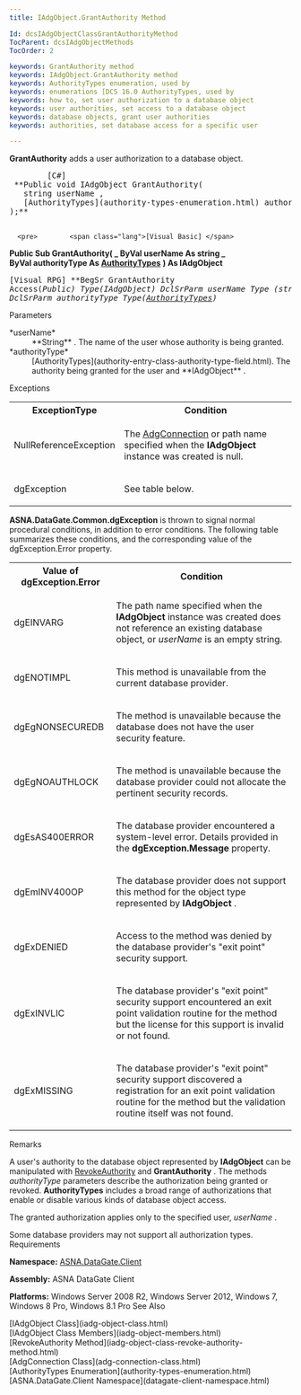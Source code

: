 ```yaml
---
title: IAdgObject.GrantAuthority Method

Id: dcsIAdgObjectClassGrantAuthorityMethod
TocParent: dcsIAdgObjectMethods
TocOrder: 2

keywords: GrantAuthority method
keywords: IAdgObject.GrantAuthority method
keywords: AuthorityTypes enumeration, used by
keywords: enumerations [DCS 16.0 AuthorityTypes, used by
keywords: how to, set user authorization to a database object
keywords: user authorities, set access to a database object
keywords: database objects, grant user authorities
keywords: authorities, set database access for a specific user

---
```


**GrantAuthority** adds a user authorization to a database object.
<pre>        <span class="lang">[C#]</span>
 **Public void IAdgObject GrantAuthority(
   string userName ,
   [AuthorityTypes](authority-types-enumeration.html) authorityType
);** 
      </pre>
      <pre>        <span class="lang">[Visual Basic] </span>
 **Public Sub GrantAuthority( _
   ByVal userName As string _<br />   ByVal authorityType As [AuthorityTypes](authority-types-enumeration.html)** 
 **) As IAdgObject** 
      </pre>
      <pre class="prettyprint">
        <span class="lang">[Visual RPG]</span>
 **BegSr GrantAuthority Access(*Public) Type(IAdgObject)
   DclSrParm userName Type (*string)
   DclSrParm authorityType Type([AuthorityTypes](authority-types-enumeration.html))** 
      </pre>

Parameters

<dl>
        <dt>
 *userName* 
        </dt>
        <dd>
**String** . The name of the user whose authority is being granted.
</dd>
        <dt>
 *authorityType* 
        </dt>
        <dd>
[AuthorityTypes](authority-entry-class-authority-type-field.html). The authority being granted for the user and **IAdgObject** .
</dd>
</dl>

Exceptions

<table class="dtTABLE" id="Table3" cellspacing="0">
          <colgroup span="1">
            <col align="middles" span="1" valign="top" width="20%" style="FONT-WEIGHT: bold" />
            <col span="1" width="70%" />
          </colgroup>
          <tr>
            <th colspan="1" rowspan="1">
							ExceptionType</th>
            <th colspan="1" rowspan="1">
							Condition</th>
          </tr>
          <tr>
            <td colspan="1" rowspan="1">

NullReferenceException
</td>
            <td colspan="1" rowspan="1">

The [AdgConnection](adg-connection-class.html) or path name specified when the **IAdgObject** instance was created is null.
</td>
          </tr>
          <tr>
            <td colspan="1" rowspan="1">

dgException
</td>
            <td colspan="1" rowspan="1">

See table below.
</td>
          </tr>
</table>

**ASNA.DataGate.Common.dgException** is thrown to signal normal procedural conditions, in addition to error conditions. The following table summarizes these conditions, and the corresponding value of the <span>dgException.Error</span> property. 
<br />

<table class="dtTABLE" id="Table2" cellspacing="0">
          <tr>
            <th colspan="1" rowspan="1">
							Value of dgException.Error</th>
            <th colspan="1" rowspan="1">
							Condition</th>
          </tr>
          <tr>
            <td colspan="1" rowspan="1">

dgEINVARG 
</td>
            <td colspan="1" rowspan="1">

The path name specified when the **IAdgObject** instance was created does not reference an existing database object, or *userName* is an empty string. 
</td>
          </tr>
          <tr>
            <td colspan="1" rowspan="1">

dgENOTIMPL 
</td>
            <td colspan="1" rowspan="1">

This method is unavailable from the current database provider. 
</td>
          </tr>
          <tr>
            <td colspan="1" rowspan="1">

dgEgNONSECUREDB 
</td>
            <td colspan="1" rowspan="1">

The method is unavailable because the database does not have the user security feature. 
</td>
          </tr>
          <tr>
            <td colspan="1" rowspan="1">

dgEgNOAUTHLOCK 
</td>
            <td colspan="1" rowspan="1">

The method is unavailable because the database provider could not allocate the pertinent security records. 
</td>
          </tr>
          <tr>
            <td colspan="1" rowspan="1">

dgEsAS400ERROR
</td>
            <td colspan="1" rowspan="1">

The database provider encountered a system-level error. Details provided in the **dgException.Message** property.
</td>
          </tr>
          <tr>
            <td colspan="1" rowspan="1">

dgEmINV400OP
</td>
            <td colspan="1" rowspan="1">

The database provider does not support this method for the object type represented by **IAdgObject** .
</td>
          </tr>
          <tr>
            <td colspan="1" rowspan="1">

dgExDENIED
</td>
            <td colspan="1" rowspan="1">

Access to the method was denied by the database provider's "exit point" security support.
</td>
          </tr>
          <tr>
            <td colspan="1" rowspan="1">

dgExINVLIC
</td>
            <td colspan="1" rowspan="1">

The database provider's "exit point" security support encountered an exit point validation routine for the method but the license for this support is invalid or not found.
</td>
          </tr>
          <tr>
            <td colspan="1" rowspan="1">

dgExMISSING 
</td>
            <td colspan="1" rowspan="1">

The database provider's "exit point" security support discovered a registration for an exit point validation routine for the method but the validation routine itself was not found. 
</td>
          </tr>
</table>

Remarks

A user's authority to the database object represented by **IAdgObject** can be manipulated with [RevokeAuthority](iadg-object-class-revoke-authority-method.html) and **GrantAuthority** . The methods *authorityType* parameters describe the authorization being granted or revoked. **AuthorityTypes** includes a broad range of authorizations that enable or disable various kinds of database object access.

The granted authorization applies only to the specified user, *userName* .

Some database providers may not support all authorization types.
Requirements

<span> **Namespace:** [ASNA.DataGate.Client](datagate-client-namespace.html) </span> 

<span> **Assembly:** ASNA DataGate Client</span> 

**Platforms:** Windows Server 2008 R2, Windows Server 2012, Windows 7, Windows 8 Pro, Windows 8.1 Pro 
See Also

<dl />
      [IAdgObject Class](iadg-object-class.html)
      <br />
      [IAdgObject Class Members](iadg-object-members.html)
      <br />
      [RevokeAuthority Method](iadg-object-class-revoke-authority-method.html)
      <br />
      [AdgConnection Class](adg-connection-class.html)
      <br />
      [AuthorityTypes Enumeration](authority-types-enumeration.html)
      <br />
      [ASNA.DataGate.Client Namespace](datagate-client-namespace.html)


